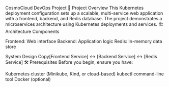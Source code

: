 CosmoCloud DevOps Project
📌 Project Overview
This Kubernetes deployment configuration sets up a scalable, multi-service web application with a frontend, backend, and Redis database. The project demonstrates a microservices architecture using Kubernetes deployments and services.
🏗️ Architecture
Components

Frontend: Web interface
Backend: Application logic
Redis: In-memory data store

System Design
Copy[Frontend Service] <-> [Backend Service] <-> [Redis Service]
🛠️ Prerequisites
Before you begin, ensure you have:

Kubernetes cluster (Minikube, Kind, or cloud-based)
kubectl command-line tool
Docker (optional)